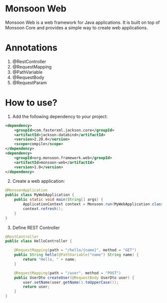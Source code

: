 # Monsoon Web

Monsoon Web is a web framework for Java applications. It is built on top of Monsoon Core and provides a simple way to create web applications.

# Annotations
1. @RestController
2. @RequestMapping
3. @PathVariable
4. @RequestBody
5. @RequestParam

# How to use?

1. Add the following dependency to your project:
```xml
<dependency>
    <groupId>com.fasterxml.jackson.core</groupId>
    <artifactId>jackson-databind</artifactId>
    <version>2.20.0</version>
    <scope>compile</scope>
</dependency>
<dependency>
    <groupId>org.monsoon.framework.web</groupId>
    <artifactId>monsoon-web</artifactId>
    <version>1.0</version>
</dependency>
```

2. Create a web application:
```java
@MonsoonApplication
public class MyWebApplication {
    public static void main(String[] args) {
        ApplicationContext context = Monsoon.run(MyWebApplication.class);
        context.refresh();
    }
}
```
3. Define REST Controller
```java
@RestController
public class HelloController {

    @RequestMapping(path = "/hello/{name}", method = "GET")
    public String hello(@PathVariable("name") String name) {
        return "Hello, " + name;
    }

    @RequestMapping(path = "/user", method = "POST")
    public UserDto createUser(@RequestBody UserDto user) {
        user.setName(user.getName().toUpperCase());
        return user;
    }
}
```